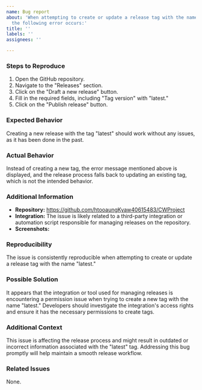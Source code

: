 ```yaml
---
name: Bug report
about: 'When attempting to create or update a release tag with the name "latest,"
  the following error occurs:'
title: ''
labels: ''
assignees: ''

---
```


### Steps to Reproduce

1. Open the GitHub repository.
2. Navigate to the "Releases" section.
3. Click on the "Draft a new release" button.
4. Fill in the required fields, including "Tag version" with "latest."
5. Click on the "Publish release" button.

### Expected Behavior

Creating a new release with the tag "latest" should work without any issues, as it has been done in the past.

### Actual Behavior

Instead of creating a new tag, the error message mentioned above is displayed, and the release process falls back to updating an existing tag, which is not the intended behavior.

### Additional Information

- **Repository:** https://github.com/htooaungKyaw40615483/CWProject
- **Integration:** The issue is likely related to a third-party integration or automation script responsible for managing releases on the repository.
- **Screenshots:**

### Reproducibility

The issue is consistently reproducible when attempting to create or update a release tag with the name "latest."

### Possible Solution

It appears that the integration or tool used for managing releases is encountering a permission issue when trying to create a new tag with the name "latest." Developers should investigate the integration's access rights and ensure it has the necessary permissions to create tags.

### Additional Context

This issue is affecting the release process and might result in outdated or incorrect information associated with the "latest" tag. Addressing this bug promptly will help maintain a smooth release workflow.

### Related Issues

None.
